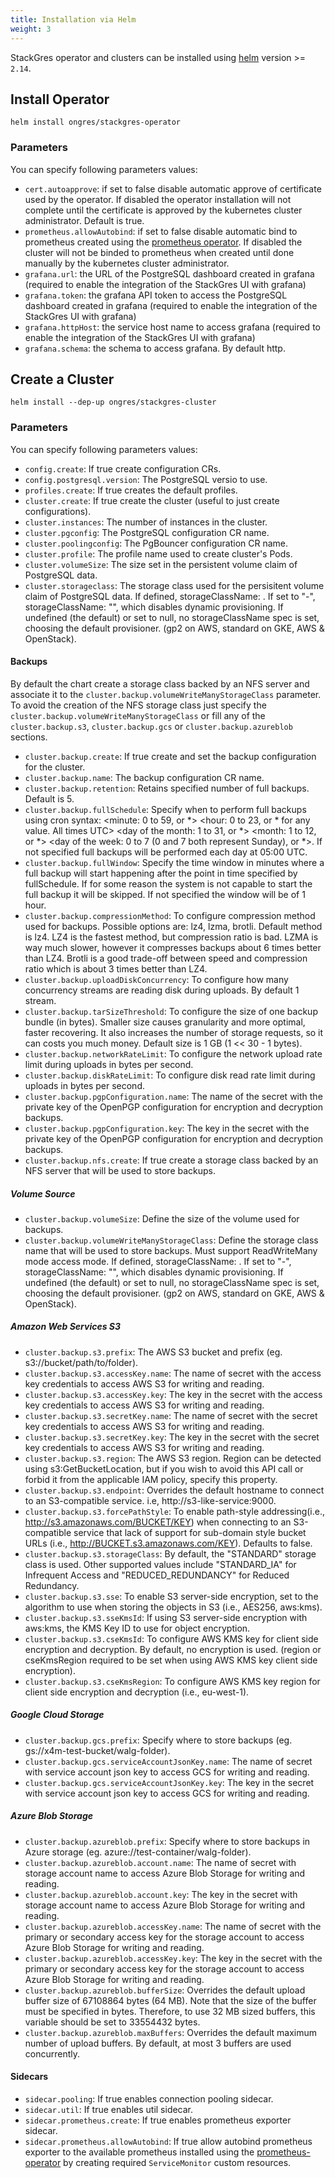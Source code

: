 ```yaml
---
title: Installation via Helm
weight: 3
---
```


StackGres operator and clusters can be installed using [helm](https://helm.sh/) version >= `2.14`.

## Install Operator

```shell
helm install ongres/stackgres-operator
```

### Parameters

You can specify following parameters values:

* `cert.autoapprove`: if set to false disable automatic approve of certificate
 used by the operator. If disabled the operator installation will not complete
 until the certificate is approved by the kubernetes cluster administrator.
 Default is true.
* `prometheus.allowAutobind`: if set to false disable automatic bind to prometheus
 created using the [prometheus operator](https://github.com/coreos/prometheus-operator).
 If disabled the cluster will not be binded to prometheus when created until done
 manually by the kubernetes cluster administrator.
* `grafana.url`: the URL of the PostgreSQL dashboard created in grafana (required to
 enable the integration of the StackGres UI with grafana)
* `grafana.token`: the grafana API token to access the PostgreSQL dashboard created
 in grafana (required to enable the integration of the StackGres UI with grafana)
* `grafana.httpHost`: the service host name to access grafana (required to enable
 the integration of the StackGres UI with grafana)
* `grafana.schema`: the schema to access grafana. By default http.

## Create a Cluster

```shell
helm install --dep-up ongres/stackgres-cluster
```

### Parameters

You can specify following parameters values:

* `config.create`: If true create configuration CRs.
* `config.postgresql.version`: The PostgreSQL versio to use.
* `profiles.create`: If true creates the default profiles.
* `cluster.create`: If true create the cluster (useful to just create configurations).
* `cluster.instances`: The number of instances in the cluster.
* `cluster.pgconfig`: The PostgreSQL configuration CR name.
* `cluster.poolingconfig`: The PgBouncer configuration CR name.
* `cluster.profile`: The profile name used to create cluster's Pods.
* `cluster.volumeSize`: The size set in the persistent volume claim of PostgreSQL data.
* `cluster.storageclass`: The storage class used for the persisitent volume claim of PostgreSQL data.
 If defined, storageClassName: <storageClass>. If set to "-", storageClassName: "", which disables dynamic provisioning.
 If undefined (the default) or set to null, no storageClassName spec is set, choosing the default provisioner.
 (gp2 on AWS, standard on GKE, AWS & OpenStack).
 
#### Backups

By default the chart create a storage class backed by an NFS server and associate it to the `cluster.backup.volumeWriteManyStorageClass`
 parameter. To avoid the creation of the NFS storage class just specify the `cluster.backup.volumeWriteManyStorageClass` or fill any of
 the `cluster.backup.s3`, `cluster.backup.gcs` or `cluster.backup.azureblob` sections.
 
* `cluster.backup.create`: If true create and set the backup configuration for the cluster.
* `cluster.backup.name`: The backup configuration CR name.
* `cluster.backup.retention`: Retains specified number of full backups. Default is 5.
* `cluster.backup.fullSchedule`: Specify when to perform full backups using cron syntax:
 <minute: 0 to 59, or *> <hour: 0 to 23, or * for any value. All times UTC> <day of the month: 1 to 31, or *>
 <month: 1 to 12, or *> <day of the week: 0 to 7 (0 and 7 both represent Sunday), or *>.
 If not specified full backups will be performed each day at 05:00 UTC.
* `cluster.backup.fullWindow`: Specify the time window in minutes where a full backup will start happening after the point in
 time specified by fullSchedule. If for some reason the system is not capable to start the full backup it will be skipped.
 If not specified the window will be of 1 hour.
* `cluster.backup.compressionMethod`: To configure compression method used for backups. Possible options are: lz4, lzma, brotli.
 Default method is lz4. LZ4 is the fastest method, but compression ratio is bad. LZMA is way much slower, however it compresses
 backups about 6 times better than LZ4. Brotli is a good trade-off between speed and compression ratio which is about 3 times
 better than LZ4.
* `cluster.backup.uploadDiskConcurrency`: To configure how many concurrency streams are reading disk during uploads. By default 1 stream.
* `cluster.backup.tarSizeThreshold`: To configure the size of one backup bundle (in bytes). Smaller size causes granularity and more optimal,
 faster recovering. It also increases the number of storage requests, so it can costs you much money. Default size is 1 GB (1 << 30 - 1 bytes).
* `cluster.backup.networkRateLimit`: To configure the network upload rate limit during uploads in bytes per second.
* `cluster.backup.diskRateLimit`: To configure disk read rate limit during uploads in bytes per second.
* `cluster.backup.pgpConfiguration.name`: The name of the secret with the private key of the OpenPGP configuration for encryption and decryption backups.
* `cluster.backup.pgpConfiguration.key`: The key in the secret with the private key of the OpenPGP configuration for encryption and decryption backups.
* `cluster.backup.nfs.create`: If true create a storage class backed by an NFS server that will be used to store backups.

##### Volume Source

* `cluster.backup.volumeSize`: Define the size of the volume used for backups.
* `cluster.backup.volumeWriteManyStorageClass`: Define the storage class name that will be used to store backups. Must support ReadWriteMany mode access mode.
 If defined, storageClassName: <volumeWriteManyStorageClass>. If set to "-", storageClassName: "", which disables dynamic provisioning.
 If undefined (the default) or set to null, no storageClassName spec is set, choosing the default provisioner.
 (gp2 on AWS, standard on GKE, AWS & OpenStack).

##### Amazon Web Services S3

* `cluster.backup.s3.prefix`: The AWS S3 bucket and prefix (eg. s3://bucket/path/to/folder).
* `cluster.backup.s3.accessKey.name`: The name of secret with the access key credentials to access AWS S3 for writing and reading.
* `cluster.backup.s3.accessKey.key`: The key in the secret with the access key credentials to access AWS S3 for writing and reading.
* `cluster.backup.s3.secretKey.name`: The name of secret with the secret key credentials to access AWS S3 for writing and reading.
* `cluster.backup.s3.secretKey.key`: The key in the secret with the secret key credentials to access AWS S3 for writing and reading.
* `cluster.backup.s3.region`: The AWS S3 region. Region can be detected using s3:GetBucketLocation, but if you wish to avoid this API call
 or forbid it from the applicable IAM policy, specify this property.
* `cluster.backup.s3.endpoint`: Overrides the default hostname to connect to an S3-compatible service. i.e, http://s3-like-service:9000.
* `cluster.backup.s3.forcePathStyle`: To enable path-style addressing(i.e., http://s3.amazonaws.com/BUCKET/KEY) when connecting to an S3-compatible
 service that lack of support for sub-domain style bucket URLs (i.e., http://BUCKET.s3.amazonaws.com/KEY). Defaults to false.
* `cluster.backup.s3.storageClass`: By default, the "STANDARD" storage class is used. Other supported values include "STANDARD_IA"
 for Infrequent Access and "REDUCED_REDUNDANCY" for Reduced Redundancy.
* `cluster.backup.s3.sse`: To enable S3 server-side encryption, set to the algorithm to use when storing the objects in S3 (i.e., AES256, aws:kms).
* `cluster.backup.s3.sseKmsId`: If using S3 server-side encryption with aws:kms, the KMS Key ID to use for object encryption.
* `cluster.backup.s3.cseKmsId`: To configure AWS KMS key for client side encryption and decryption. By default, no encryption is used.
 (region or cseKmsRegion required to be set when using AWS KMS key client side encryption).
* `cluster.backup.s3.cseKmsRegion`: To configure AWS KMS key region for client side encryption and decryption (i.e., eu-west-1).

##### Google Cloud Storage

* `cluster.backup.gcs.prefix`: Specify where to store backups (eg. gs://x4m-test-bucket/walg-folder).
* `cluster.backup.gcs.serviceAccountJsonKey.name`: The name of secret with service account json key to access GCS for writing and reading.
* `cluster.backup.gcs.serviceAccountJsonKey.key`: The key in the secret with service account json key to access GCS for writing and reading.

##### Azure Blob Storage

* `cluster.backup.azureblob.prefix`: Specify where to store backups in Azure storage (eg. azure://test-container/walg-folder).
* `cluster.backup.azureblob.account.name`: The name of secret with storage account name to access Azure Blob Storage for writing and reading.
* `cluster.backup.azureblob.account.key`: The key in the secret with storage account name to access Azure Blob Storage for writing and reading.
* `cluster.backup.azureblob.accessKey.name`: The name of secret with the primary or secondary access key for the storage account
 to access Azure Blob Storage for writing and reading.
* `cluster.backup.azureblob.accessKey.key`: The key in the secret with the primary or secondary access key for the storage account
 to access Azure Blob Storage for writing and reading.
* `cluster.backup.azureblob.bufferSize`: Overrides the default upload buffer size of 67108864 bytes (64 MB). Note that the size of the buffer
 must be specified in bytes. Therefore, to use 32 MB sized buffers, this variable should be set to 33554432 bytes.
* `cluster.backup.azureblob.maxBuffers`: Overrides the default maximum number of upload buffers. By default, at most 3 buffers are used concurrently.

#### Sidecars

* `sidecar.pooling`: If true enables connection pooling sidecar.
* `sidecar.util`: If true enables util sidecar.
* `sidecar.prometheus.create`: If true enables prometheus exporter sidecar.
* `sidecar.prometheus.allowAutobind`: If true allow autobind prometheus exporter to the available prometheus
 installed using the [prometheus-operator](https://github.com/coreos/prometheus-operator) by creating required
 `ServiceMonitor` custom resources.
